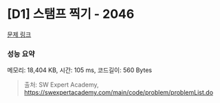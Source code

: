 # [D1] 스탬프 찍기 - 2046 

[문제 링크](https://swexpertacademy.com/main/code/problem/problemDetail.do?contestProbId=AV5QKdT6AyYDFAUq) 

### 성능 요약

메모리: 18,404 KB, 시간: 105 ms, 코드길이: 560 Bytes



> 출처: SW Expert Academy, https://swexpertacademy.com/main/code/problem/problemList.do